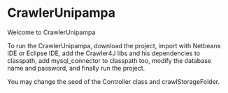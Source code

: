 CrawlerUnipampa
===============

Welcome to CrawlerUnipampa

To run the CrawlerUnipampa, download the project, import with Netbeans IDE
or Eclipse IDE, add the Crawler4J libs and his dependencies to classpath,
add mysql_connector to classpath too, modify the database name and password,
and finally run the project.

You may change the seed of the Controller class and crawlStorageFolder.